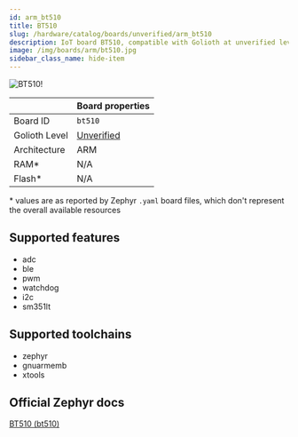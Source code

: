 ```yaml
---
id: arm_bt510
title: BT510
slug: /hardware/catalog/boards/unverified/arm_bt510
description: IoT board BT510, compatible with Golioth at unverified level.
image: /img/boards/arm/bt510.jpg
sidebar_class_name: hide-item
---
```


[//]: # (This is an auto-generated file, do not edit! Changes to it will be lost upon re-generation)

![BT510!](/img/boards/arm/bt510.jpg "BT510")

|                | Board properties     |
| -------------  | -------------------- |
| Board ID       | `bt510` |
| Golioth Level  | [Unverified](/hardware#unverified-boards) |
| Architecture   | ARM |
| RAM*           | N/A |
| Flash*         | N/A |

\* values are as reported by Zephyr `.yaml` board files, which don't represent the overall available resources



## Supported features

* adc
* ble
* pwm
* watchdog
* i2c
* sm351lt

## Supported toolchains

* zephyr
* gnuarmemb
* xtools

## Official Zephyr docs

[BT510 (bt510)](https://docs.zephyrproject.org/latest/boards/arm/bt510/doc/index.html)
